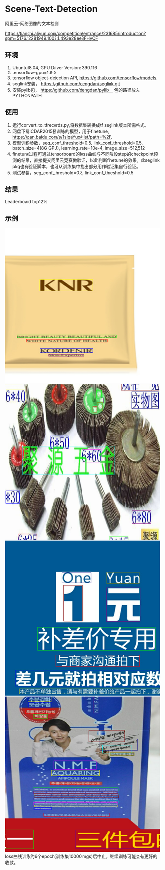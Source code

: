 # Scene-Text-Detection
阿里云-网络图像的文本检测

https://tianchi.aliyun.com/competition/entrance/231685/introduction?spm=5176.12281949.1003.1.493e28ee8FHyCF
## 环境
1. Ubuntu18.04, GPU Driver Version: 390.116
2. tensorflow-gpu=1.9.0
3. tensorflow object-detection API, https://github.com/tensorflow/models.
4. seglink安装， https://github.com/dengdan/seglink.git
5. 安装pylib包， https://github.com/dengdan/pylib， 包的路径放入PYTHONPATH
## 使用
1. 运行convert_to_tfrecords.py,将数据集转换成tf seglink版本所需格式。
2. 网盘下载ICDAR2015预训练的模型，用于finetune, https://pan.baidu.com/s/1slqaYux#list/path=%2F.
3. 模型训练参数，seg_conf_threshold=0.5, link_conf_threshold=0.5, batch_size=4(8G GPU), learning_rate=10e-4, image_size=512,512
4. finetune过程可通过tensorboard的loss曲线与不同阶段step的checkpoint预测的结果，直接提交阿里云竞赛做验证，以此判断finetune的效果。此seglink pkg也有验证脚本，也可从训练集中抽出部分用作验证集自行验证。
5. 测试参数，seg_conf_threshold=0.8, link_conf_threshold=0.5
## 结果
Leaderboard top12%
## 示例
![img_1](https://github.com/Fenghuiqian/scene-text-detection/blob/master/test_examples/1.png)
![img_2](https://github.com/Fenghuiqian/scene-text-detection/blob/master/test_examples/2.png)
![img_3](https://github.com/Fenghuiqian/scene-text-detection/blob/master/test_examples/3.png)
![img_4](https://github.com/Fenghuiqian/scene-text-detection/blob/master/test_examples/4.png)
loss曲线训练约6个epoch(训练集10000imgs)后中止，继续训练可能会有更好的收敛。
